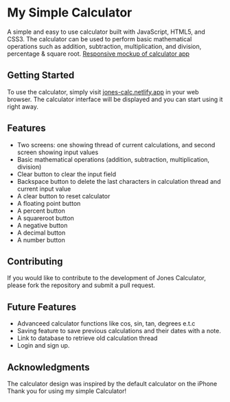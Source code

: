 # My Simple Calculator
A simple and easy to use calculator built with JavaScript, HTML5, and CSS3. The calculator can be used to perform basic mathematical operations such as addition, subtraction, multiplication, and division, percentage & square root.
[Responsive mockup of calculator app](/assets/images/responsive-mockup_1.png)
## Getting Started
To use the calculator, simply visit [jones-calc.netlify.app](https://jones-calc.netlify.app) in your web browser. The calculator interface will be displayed and you can start using it right away.


## Features
- Two screens: one showing thread of current calculations, and second screen showing input values
- Basic mathematical operations (addition, subtraction, multiplication, division)
- Clear button to clear the input field
- Backspace button to delete the last characters in calculation thread and current input value
- A clear button to reset calculator
- A floating point button
- A percent button
- A squareroot button
- A negative button
- A decimal button
- A number button
## Contributing
If you would like to contribute to the development of Jones Calculator, please fork the repository and submit a pull request.

## Future Features
- Advanceed calculator functions like cos, sin, tan, degrees e.t.c
- Saving feature to save previous calculations and their dates with a note.
- Link to database to retrieve old calculation thread
- Login and sign up.

## Acknowledgments
The calculator design was inspired by the default calculator on the iPhone
Thank you for using my simple Calculator!

